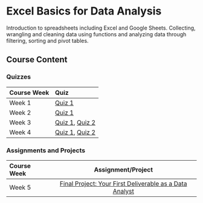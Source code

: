 
# Excel Basics for Data Analysis

Introduction to spreadsheets including Excel and Google Sheets. Collecting, wrangling and cleaning data using functions and analyzing data through filtering, sorting and pivot tables.

## Course Content

### Quizzes

| Course Week | Quiz|
| :--- | :--- |
| Week 1 | [Quiz 1](Quizzes/Introduction-to-spreadsheets-for-data-analysis.md) |
| Week 2 | [Quiz 1](Quizzes/Getting-started-using-spreadsheets.md) |
| Week 3 | [Quiz 1](Quizzes/Basics-of-data-quality-and-privacy.md), [Quiz 2](Quizzes/Cleaning-data.md) |
| Week 4 | [Quiz 1](Data-analysis-basics-filtering-and-sorting-data.md), [Quiz 2](Using-pivot-tables.md) |

### Assignments and Projects

| Course Week | Assignment/Project|
| :--- | :---: |
| Week 5 | [Final Project: Your First Deliverable as a Data Analyst](Assignments/) |
